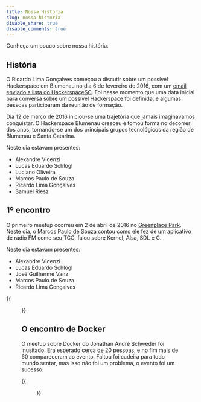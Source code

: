 ```yaml
---
title: Nossa História
slug: nossa-historia
disable_share: true
disable_comments: true
---
```


Conheça um pouco sobre nossa história.

## História

O Ricardo Lima Gonçalves começou a discutir sobre um possível Hackerspace em Blumenau no dia 6 de fevereiro de 2016, com um [email enviado a lista do HackerspaceSC][email-lista]. Foi nesse momento que uma data inicial para conversa sobre um possível Hackerspace foi definida, e algumas pessoas participaram da reunião de formação.

Dia 12 de março de 2016 iniciou-se uma trajetória que jamais imaginávamos conquistar. O Hackerspace Blumenau cresceu e tomou forma no decorrer dos anos, tornando-se um dos principais grupos tecnológicos da região de Blumenau e Santa Catarina.

Neste dia estavam presentes:

- Alexandre Vicenzi
- Lucas Eduardo Schlögl
- Luciano Oliveira
- Marcos Paulo de Souza
- Ricardo Lima Gonçalves
- Samuel Riesz

## 1º encontro

O primeiro meetup ocorreu em 2 de abril de 2016 no [Greenplace Park][greenplace]. Neste dia, o Marcos Paulo de Souza contou como ele fez de um aplicativo de rádio FM como seu TCC, falou sobre Kernel, Alsa, SDL e C.

Neste dia estavam presentes:

- Alexandre Vicenzi
- Lucas Eduardo Schlögl
- José Guilherme Vanz
- Marcos Paulo de Souza
- Ricardo Lima Gonçalves

{{<figure src="/images/historia/1o-encontro.jpg" alt="1º encontro">}}

## O encontro de Docker

O meetup sobre Docker do Jonathan André Schweder foi inusitado. Era esperado cerca de 20 pessoas, e no fim mais de 60 compareceram ao evento. Faltou foi cadeira para todo mundo sentar, mas isso não foi um problema, o evento foi um sucesso.

{{<figure src="/images/historia/encontro-docker.jpg" alt="1º encontro">}}

[email-lista]: https://groups.google.com/g/hackerspacesc/c/0XpLWJ-dbBk
[greenplace]: https://greenplacepark.com/
